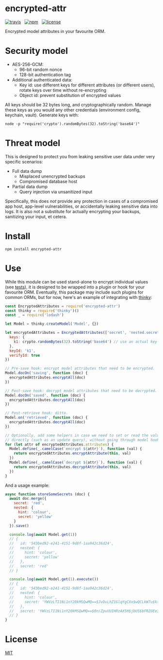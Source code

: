 # encrypted-attr

[![travis](http://img.shields.io/travis/simonratner/node-encrypted-attr/master.svg?style=flat-square)](https://travis-ci.org/simonratner/node-encrypted-attr) &nbsp;
[![npm](http://img.shields.io/npm/v/encrypted-attr.svg?style=flat-square)](https://www.npmjs.org/package/encrypted-attr) &nbsp;
[![license](https://img.shields.io/github/license/simonratner/node-encrypted-attr.svg?style=flat-square)](LICENSE)

Encrypted model attributes in your favourite ORM.

# Security model

* AES-256-GCM:
    * 96-bit random nonce
    * 128-bit authentication tag
* Additional authenticated data:
    * Key id: use different keys for different attributes (or different users),
      rotate keys over time without re-encrypting
    * Object id: prevent substitution of encrypted values

All keys should be 32 bytes long, and cryptographically random. Manage these
keys as you would any other credentials (environment config, keychain, vault).
Generate keys with:
```
node -p "require('crypto').randomBytes(32).toString('base64')"
```

# Threat model

This is designed to protect you from leaking sensitive user data under very
specific scenarios:

* Full data dump
    * Misplaced unencrypted backups
    * Compromised database host
* Partial data dump
    * Query injection via unsanitized input

Specifically, this does *not* provide any protection in cases of a compromised
app host, app-level vulnerabilities, or accidentally leaking sensitive data
into logs. It is also not a substitute for actually encrypting your backups,
sanitizing your input, et cetera.

# Install

```
npm install encrypted-attr
```

# Use

While this module can be used stand-alone to encrypt individual values (see
[tests](/test/encrypted-attr.spec.js)), it is designed to be wrapped into a
plugin or hook for your favourite ORM. Eventually, this package may include
such plugins for common ORMs, but for now, here's an example of integrating
with [thinky](https://github.com/neumino/thinky):

```js
const EncryptedAttributes = require('encrypted-attr')
const thinky = require('thinky')()
const _ = require('lodash')

let Model = thinky.createModel('Model', {})

let encryptedAttributes = EncryptedAttributes(['secret', 'nested.secret'], {
  keys: {
    k1: crypto.randomBytes(32).toString('base64') // use an actual key here
  },
  keyId: 'k1',
  verifyId: true
})

// Pre-save hook: encrypt model attributes that need to be encrypted.
Model.docOn('saving', function (doc) {
  encryptedAttributes.encryptAll(doc)
})

// Post-save hook: decrypt model attributes that need to be decrypted.
Model.docOn('saved', function (doc) {
  encryptedAttributes.decryptAll(doc)
})

// Post-retrieve hook: ditto.
Model.on('retrieved', function (doc) {
  encryptedAttributes.decryptAll(doc)
})

// Optionally, add some helpers in case we need to set or read the value
// directly (such as an update query), without going through model hooks.
for (let attr of encryptedAttributes.attributes) {
  Model.define(_.camelCase(`encrypt ${attr}`), function (val) {
    return encryptedAttributes.encryptAttribute(this, val)
  })
  Model.define(_.camelCase(`decrypt ${attr}`), function (val) {
    return encryptedAttributes.decryptAttribute(this, val)
  })
}
```

And a usage example:

```js
async function storeSomeSecrets (doc) {
  await doc.merge({
    secret: 'red',
    nested: {
      hint: 'colour',
      secret: 'yellow'
    }
  }).save()

  console.log(await Model.get(1))
  // {
  //   id: '543bed92-e241-4151-9d8f-1aa942c36d24',
  //   nested: {
  //     hint: 'colour',
  //     secret: 'yellow'
  //   },
  //   secret: 'red'
  // }

  console.log(await Model.get(1).execute())
  // {
  //   id: '543bed92-e241-4151-9d8f-1aa942c36d24',
  //   nested: {
  //     hint: 'colour',
  //     secret: 'YWVzLTI1Ni1nY20kMSQwMQ==$JvDvLhZ1GlqYgCXx$wQCLkW7u$kt5To2YBdG5USLmtBTHS+g'
  //   },
  //   secret: 'YWVzLTI1Ni1nY20kMSQwMQ==$0n/ZpuUUIHRzAX5H$jbUS$bFRZOEe3mBrnWVQX6DMA3g'
  // }
}
```

# License

[MIT](LICENSE)
